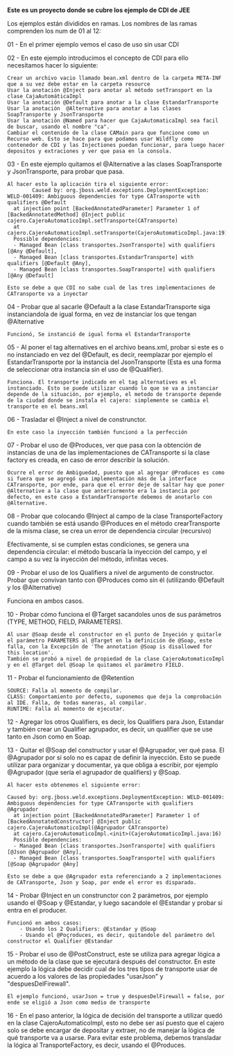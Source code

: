 **Este es un proyecto donde se cubre los ejemplo de CDI de JEE**

Los ejemplos están divididos en ramas. Los nombres de las ramas comprenden los num de 01 al 12:

01 - En el primer ejemplo vemos el caso de uso sin usar CDI

02 - En este ejemplo introducimos el concepto de CDI para ello necesitamos hacer lo siguiente:

	Crear un archivo vacio llamado bean.xml dentro de la carpeta META-INF que a su vez debe estar en la carpeta resource
	Usar la anotación @Inject para anotar al método setTransport en la clase CajaAutomáticaImpl
	Usar la anotación @Default para anotar a la clase EstandarTransporte
	Usar la anotación  @Alternative para anotar a las clases SoapTransporte y JsonTransporte
	Usar la anotación @Named para hacer que CajaAutomaticaImpl sea facil de buscar, usando el nombre "ca".
	Cambiar el contenido de la clase CAMain para que funcione como un Recurso web. Esto se hace para que podamos usar Wildfly como contenedor de CDI y las Injectiones puedan funcionar, para luego hacer depositos y extraciones y ver que pasa en la consola.

03 - En este ejemplo quitamos el @Alternative a las clases SoapTransporte y JsonTransporte, para probar que pasa.

	Al hacer esto la aplicación tira el siguiente error:
			Caused by: org.jboss.weld.exceptions.DeploymentException: WELD-001409: Ambiguous dependencies for type CATransporte with qualifiers @Default
	  at injection point [BackedAnnotatedParameter] Parameter 1 of [BackedAnnotatedMethod] @Inject public cajero.CajeroAutomaticoImpl.setTransporte(CATransporte)
	  at cajero.CajeroAutomaticoImpl.setTransporte(CajeroAutomaticoImpl.java:19)
	  Possible dependencies: 
	  - Managed Bean [class transportes.JsonTransporte] with qualifiers [@Any @Default],
	  - Managed Bean [class transportes.EstandarTransporte] with qualifiers [@Default @Any],
	  - Managed Bean [class transportes.SoapTransporte] with qualifiers [@Any @Default]

	Esto se debe a que CDI no sabe cual de las tres implementaciones de CATransporte va a inyectar


04 - Probar que al sacarle @Default a la clase EstandarTransporte siga instanciandola de igual forma, en vez de instanciar los que tengan @Alternative

	Funcionó, Se instanció de igual forma el EstandarTransporte


05 - Al poner el tag alternatives en el archivo beans.xml, probar si este es o no instanciado en vez del @Default, es decir, reemplazar por ejemplo el EstandarTransporte por la instancia del JsonTransporte (Esta es una forma de seleccionar otra instancia sin el uso de @Qualifier).
	
	Funciona. El transporte indicado en el tag alternatives es el instanciado. Esto se puede utilizar cuando lo que se va a instanciar depende de la situación, por ejemplo, el metodo de transporte depende de la ciudad donde se instala el cajero: simplemente se cambia el transporte en el beans.xml


06 - Trasladar el @Inject a nivel de construnctor.

	En este caso la inyección también funcionó a la perfección


07 - Probar el uso de @Produces, ver que pasa con la obtención de instancias de una de las implementaciones de CATransporte si la clase factory es creada, en caso de error describir la solución.

	Ocurre el error de Ambiguedad, puesto que al agregar @Produces es como si fuera que se agregó una implementación más de la interface CATransporte, por ende, para que el error deje de saltar hay que poner @Alternative a la clase que anteriormente era la instancia por defecto, en este caso a EstandarTransporte debemos de anotarlo con @Alternative.


08 - Probar que colocando @Inject al campo de la clase TransporteFactory cuando también se está usando @Produces en el método crearTransporte de la misma clase, se crea un error de dependencia circular (recursivo)

Efectivamente, si se cumplen estas condiciones, se genera una dependencia circular: el método buscaría la inyección del campo, y el campo a su vez la inyección del método, infinitas veces.


09 - Probar el uso de los Qualifiers a nivel de argumento de constructor. Probar que convivan tanto con @Produces como sin él (utilizando @Default y los @Alternative)

Funciona en ambos casos.


10 - Probar cómo funciona el @Target sacandoles unos de sus parámetros (TYPE, METHOD, FIELD, PARAMETERS).

	Al usar @Soap desde el constructor en el punto de Inyeción y quitarle el parámetro PARAMETERS al @Target en la definición de @Soap, este falla, con la Excepción de 'The annotation @Soap is disallowed for this location'.
	También se probó a nivel de propiedad de la clase CajeroAutomaticoImpl y en el @Target del @Soap le quitamos el parámetro FIELD.


11 - Probar el funcionamiento de @Retention

	SOURCE: Falla al momento de compilar.
	CLASS: Comportamiento por defecto, suponemos que deja la comprobación al IDE. Falla, de todas maneras, al compilar.
	RUNTIME: Falla al momento de ejecutar.


12 - Agregar los otros Qualifiers, es decir, los Qualifiers para Json, Estandar y también crear un Qualifier agrupador, es decir, un qualifier que se use tanto en Json como en Soap.


13 - Quitar el @Soap del constructor y usar el @Agrupador, ver qué pasa. El @Agrupador por sí solo no es capaz de definir la inyección. Esto se puede utilizar para organizar y documentar, ya que obliga a escribir, por ejemplo @Agrupador (que sería el agrupador de qualifiers) y @Soap.

	Al hacer esto obtenemos el siguiente error:

	Caused by: org.jboss.weld.exceptions.DeploymentException: WELD-001409: Ambiguous dependencies for type CATransporte with qualifiers @Agrupador
	  at injection point [BackedAnnotatedParameter] Parameter 1 of [BackedAnnotatedConstructor] @Inject public cajero.CajeroAutomaticoImpl(@Agrupador CATransporte)
	  at cajero.CajeroAutomaticoImpl.<init>(CajeroAutomaticoImpl.java:16)
	  Possible dependencies: 
	  - Managed Bean [class transportes.JsonTransporte] with qualifiers [@Json @Agrupador @Any],
	  - Managed Bean [class transportes.SoapTransporte] with qualifiers [@Soap @Agrupador @Any]
	  
	Esto se debe a que @Agrupador esta referenciando a 2 implementaciones de CATransporte, Json y Soap, por ende el error es disparado.


14 - Probar @Inject en un construnctor con 2 parámetros, por ejemplo usando el @Soap y @Estandar, y luego sacandole el @Estandar y probar si entra en el producer.

	Funcionó en ambos casos:
		- Usando los 2 Qualifiers: @Estandar y @Soap
		- Usando el @Poçroduces, es decir, quitandole del parámetro del constructor el Qualifier @Estandar

15 - Probar el uso de @PostConstruct, este se utiliza para agregar lógica a un método de la clase que se ejecutará después del constructor. En este ejemplo la lógica debe decidir cual de los tres tipos de transporte usar de acuerdo a los valores de las propiedades "usarJson" y "despuesDelFirewall".

	El ejemplo funcionó, usarJson = true y despuesDelFirewall = false, por ende se eligió a Json como medio de transporte


16 - En el paso anterior, la lógica de decisión del transporte a utilizar quedó en la clase CajeroAutomaticoImpl, esto no debe ser así puesto que el cajero solo se debe encargar de depositar y extraer, no de manejar la lógica de qué transporte va a usarse. Para evitar este problema, debemos transladar la lógica al TransporteFactory, es decir, usando el @Produces.